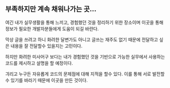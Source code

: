 부족하지만 계속 채워나가는 곳...
-----

여긴 내가 실무생활을 통해 느끼고, 경험했던 것을 정리하기 위한 장소이며 이곳을 통해 정보가 필요한 개발자분들에게 도움이 되길 바란다.

막상 글을 쓰려고 하니 화려한 달변가도 아니고 글쓰는 재주도 없기 때문에 전달하고 싶은 내용을 잘 전달할수 있을지는 고민이다.

하지만 화려한 미사어구 보다는 내가 경험했던 것을 기반으로 가능한 실무에서 사용하는 코드를 제시하고 설명을 할 예정이다.

긔리고 누구든 자유롭게 코드의 문제점에 대해 지적을 할수 있다. 이를 통해 서로 발전할수 있기를 바라기 때문에 이곳을 만든 것이다.
